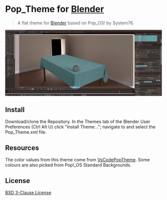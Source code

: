 # Pop_Theme for [Blender](https://www.blender.org)

> A flat theme for [Blender](https://www.blender.org) based on Pop_OS! by System76.

![Screenshot](./screenshot.png)

## Install

Download/clone the Repository.
In the Themes tab of the Blender User Preferences (Ctrl Alt U) click "Install Theme..."; navigate to and select the Pop_Theme.xml file.


## Resources

The color values from this theme come from [VsCodePopTheme](https://github.com/artvandelay440/VSCodePopTheme).
Some colours are also picked from Pop!_OS Standard Backgrounds.


## License

[BSD 3-Clause License](./LICENSE)
